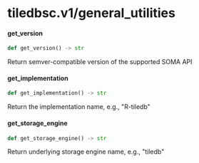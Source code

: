 <a id="tiledbsc.v1/general_utilities"></a>

# tiledbsc.v1/general\_utilities

<a id="tiledbsc.v1/general_utilities.get_version"></a>

#### get\_version

```python
def get_version() -> str
```

Return semver-compatible version of the supported SOMA API

<a id="tiledbsc.v1/general_utilities.get_implementation"></a>

#### get\_implementation

```python
def get_implementation() -> str
```

Return the implementation name, e.g., "R-tiledb"

<a id="tiledbsc.v1/general_utilities.get_storage_engine"></a>

#### get\_storage\_engine

```python
def get_storage_engine() -> str
```

Return underlying storage engine name, e.g., "tiledb"

